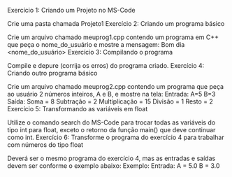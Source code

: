 Exercício 1: Criando um Projeto no MS-Code

Crie uma pasta chamada Projeto1
Exercício 2: Criando um programa básico

Crie um arquivo chamado meuprog1.cpp contendo um programa em C++ que peça o nome_do_usuário e mostre a mensagem:
Bom dia <nome_do_usuário>
Exercício 3: Compilando o programa

Compile e depure (corrija os erros) do programa criado.
Exercício 4: Criando outro programa básico

Crie um arquivo chamado meuprog2.cpp contendo um programa que peça ao usuário 2 números inteiros, A e B, e mostre na tela:
Entrada: A=5 B=3
Saída:
Soma = 8
Subtração = 2
Multiplicação = 15
Divisão = 1
Resto = 2
Exercício 5: Transformando as variáveis em float

Utilize o comando search do MS-Code para trocar todas as variáveis do tipo int para float, exceto o retorno da função main() que deve continuar como int.
Exercício 6: Transforme o programa do exercício 4 para trabalhar com números do tipo float

Deverá ser o mesmo programa do exercício 4, mas as entradas e saídas devem ser conforme o exemplo abaixo:
Exemplo:
Entrada:
A = 5.0
B = 3.0
